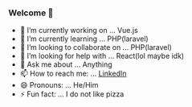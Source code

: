 ### Welcome 👋



- 🔭 I’m currently working on ... Vue.js
- 🌱 I’m currently learning ... PHP(laravel)
- 👯 I’m looking to collaborate on ... PHP(laravel)
- 🤔 I’m looking for help with ... React(lol maybe idk)
- 💬 Ask me about ... Anything
- 📫 How to reach me: ... [LinkedIn](http://https://www.linkedin.com/in/olabamiji-oyetubo-9a5538162/)
- 😄 Pronouns: ... He/Him
- ⚡ Fun fact: ... I do not like pizza

